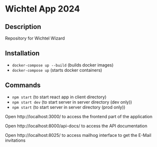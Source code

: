 Wichtel App 2024
==================================

Description
-----------
Repository for Wichtel Wizard

Installation
------------

- ```docker-compose up --build``` (builds docker images)
- ```docker-compose up``` (starts docker containers)

Commands
------------

- ```npm start``` (to start react app in client directory)
- ```npm start dev``` (to start server in server directory (dev only))
- ```npm start``` (to start server in server directory (prod only))


Open http://localhost:3000/ to access the frontend part of the application

Open http://localhost:8000/api-docs/ to access the API documentation

Open http://localhost:8025/ to access mailhog interface to get the E-Mail invitations
